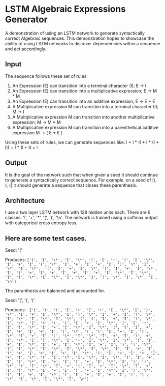 # LSTM Algebraic Expressions Generator
A demonstration of using an LSTM network to generate syntactically correct Algebraic sequences. This demonstration hopes to showcase the ability of using LSTM networks to discover dependencies within a sequence and act accordingly.

## Input
The sequence follows these set of rules:

1. An Expression (E) can transition into a terminal character (I); E -> I
2. An Expression (E) can transition into a multiplicative expression; E -> M * M
3. An Expression (E) can transition into an additive expression; E -> E + E
4. A Multiplicative expression M can transition into a terminal character (I); M -> I
5. A Multiplicative expression M can transition into another multiplicative expression; M -> M * M
6. A Multiplicative expression M can transition into a parenthetical additive expression M -> ( E + E )

Using these sets of rules, we can generate sequences like:
I + I * (I + I * (I + I)) + I * (I + I) + I

## Output
It is the goal of the network such that when given a seed it should continue to generate a syntactically correct sequence.
For example, on a seed of [(, (, (] it should generate a sequence that closes these parenthesis.

## Architecture
I use a two layer LSTM network with 128 hidden units each. There are 6 classes: 'I', '+', '\*', '(', ')', '\n'. The network is trained using a softmax output with categorical cross entropy loss.

## Here are some test cases.
Seed: '('

Produces:
`
['(',
  'I', '\*', 'I', '\*',
  '(',
   'I', '+',
   '(',
    'I', '\*', 'I', '+', 'I',
   ')', '\*', 'I', '+', 'I', '+', 'I',
  ')', '\*', 'I', '\*', 'I', '\*', 
  '(',
   'I', '+', 'I', '\*',
   '(',
      'I', '+', 'I', '\*', 'I',
   ')', '+', 'I', '+', 'I', '+', 'I', '+', 'I', '\*', 'I', '\*', 'I',
  ')', '\*', 'I', '\*', 'I', '\*', 'I',
 ')', '\*', 'I', '\*', 'I', '\n']
`

 The paranthesis are balanced and accounted for.

 Seed: '(', '(', '('

 Produces:
 `
 ['(', '(', '(', 'I', '+', 'I', '+', 'I', '\*', 'I', ')', '\*', 'I', '+', 'I', '\*', 'I', ')', '\*', 'I', '+', 'I', ')', '\*', 'I', '\*', 'I', '\*', 'I', '\*', '(', '(', 'I', '+', 'I', ')', '\*', 'I', '\*', 'I', '+', '(', '(', 'I', '+', 'I', '\*', '(', 'I', '+', 'I', ')', '\*', 'I', '+', 'I', '\*', 'I', '\*', '(', '(', 'I', '+', 'I', '+', 'I', '+', 'I', ')', '\*', '(', '(', 'I', '+', 'I', ')', '\*', 'I', '+', 'I', ')', '\*', 'I', '\*', 'I', '+', 'I', ')', '+', 'I', '\*', 'I', ')', '\*', 'I', '+', 'I', '\*', 'I', '\*', '(', 'I', '+', 'I', '\*', 'I', '+', 'I', '\*', 'I', '+', 'I', ')', ')', '\*', '(', 'I', '\*', 'I', '\*', 'I', '\*', 'I', '\*', '(', 'I', '+', 'I', ')', '+', 'I', '+', 'I', '+', 'I', '\*', '(', 'I', '+', 'I', '+', 'I', '+', 'I', '\*', '(', 'I', '\*', 'I', '\*', 'I', '\*', '(', 'I', '+', 'I', ')', '\*', 'I', '+', 'I', ')', '+', 'I', '\*', 'I', ')', ')', '\*', '(', 'I', '\*', 'I', '+', '(', 'I', '+', 'I', '\*', 'I', '+', 'I', ')', '\*', 'I', '+', 'I', ')', '+', 'I', '\*', 'I', ')', '\*', '(', 'I', '+', 'I', '\*', '(', 'I', '+', 'I', '+', 'I', ')', ')', '\*', 'I', '\*', 'I', '\*', 'I', '\n']`
